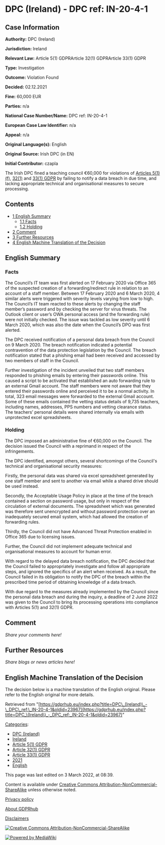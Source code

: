 # DPC (Ireland) - DPC ref: IN-20-4-1

## Case Information

**Authority:** DPC (Ireland)

**Jurisdiction:** Ireland

**Relevant Law:** Article 5(1) GDPRArticle 32(1) GDPRArticle 33(1) GDPR

**Type:** Investigation

**Outcome:** Violation Found

**Decided:** 02.12.2021

**Fine:** 60,000 EUR

**Parties:** n/a

**National Case Number/Name:** DPC ref: IN-20-4-1

**European Case Law Identifier:** n/a

**Appeal:** n/a

**Original Language(s):** English

**Original Source:** Irish DPC (in EN)

**Initial Contributor:** czapla

The Irish DPC fined a teaching council €60,000 for violations of [Articles 5(1)(f)](/index.php?title=Article_5_GDPR#1f "Article 5 GDPR"), [32(1)](/index.php?title=Article_32_GDPR#1 "Article 32 GDPR") and [33(1) GDPR](/index.php?title=Article_33_GDPR#1 "Article 33 GDPR") by failing to notify a data breach in due time, and lacking appropriate technical and organisational measures to secure processing.

## Contents

*   [1 English Summary](#English_Summary)
    *   [1.1 Facts](#Facts)
    *   [1.2 Holding](#Holding)
*   [2 Comment](#Comment)
*   [3 Further Resources](#Further_Resources)
*   [4 English Machine Translation of the Decision](#English_Machine_Translation_of_the_Decision)

## English Summary

### Facts

The Council’s IT team was first alerted on 17 February 2020 via Office 365 of the suspected creation of a forwarding/redirect rule in relation to an account of a staff member. Between 17 February 2020 and 6 March 2020, 4 similar alerts were triggered with severity levels varying from low to high. The Council’s IT team reacted to these alerts by changing the staff member’s password and by checking the server for virus threats. The Outlook client or user’s OWA personal access (and the forwarding rule) were not initially checked. The issue was tackled as low severity until 6 March 2020, which was also the date when the Council’s DPO was first alerted.

The DPC received notification of a personal data breach from the Council on 9 March 2020. The breach notification indicated a potential contravention of the data protection legislation by the Council. The breach notification stated that a phishing email had been received and accessed by two members of staff in the Council.

Further investigation of the incident unveiled that two staff members responded to phishing emails by entering their passwords online. This caused a script to be activated that established an auto forwarding rule to an external Gmail account. The staff members were not aware that they entered their passwords online and perceived it to be a normal activity. In total, 323 email messages were forwarded to the external Gmail account. Some of these emails contained the vetting status details of 9,735 teachers, including names, addresses, PPS numbers and vetting clearance status. The teachers’ personal details were shared internally via emails with unprotected excel spreadsheets.

### Holding

The DPC imposed an administrative fine of €60,000 on the Council. The decision issued the Council with a reprimand in respect of the infringements.

The DPC identified, amongst others, several shortcomings of the Council's technical and organisational security measures:

Firstly, the personal data was shared via excel spreadsheet generated by one staff member and sent to another via email while a shared drive should be used instead.

Secondly, the Acceptable Usage Policy in place at the time of the breach contained a section on password usage, but only in respect of the circulation of external documents. The spreadsheet which was generated was therefore sent unencrypted and without password protection over an inadequately secured email system, which had allowed the creation of forwarding rules.

Thirdly, the Council did not have Advanced Threat Protection enabled in Office 365 due to licensing issues.

Further, the Council did not implement adequate technical and organisational measures to account for human error.

With regard to the delayed data breach notification, the DPC decided that the Council failed to appropriately investigate and follow all appropriate steps, and ignored the specifics of an alert when received. As a result, the Council failed in its obligation to notify the DPC of the breach within the prescribed time period of obtaining knowledge of a data breach.

With due regard to the measures already implemented by the Council since the personal data breach and during the inquiry, a deadline of 2 June 2022 was given to the Council to bring its processing operations into compliance with Articles 5(1) and 32(1) GDPR.

## Comment

_Share your comments here!_

## Further Resources

_Share blogs or news articles here!_

## English Machine Translation of the Decision

The decision below is a machine translation of the English original. Please refer to the English original for more details.

Retrieved from "[https://gdprhub.eu/index.php?title=DPC\_(Ireland)\_-\_DPC\_ref:\_IN-20-4-1&oldid=23967](https://gdprhub.eu/index.php?title=DPC_\(Ireland\)_-_DPC_ref:_IN-20-4-1&oldid=23967)"

[Categories](/index.php?title=Special:Categories "Special:Categories"):

*   [DPC (Ireland)](/index.php?title=Category:DPC_\(Ireland\) "Category:DPC (Ireland)")
*   [Ireland](/index.php?title=Category:Ireland "Category:Ireland")
*   [Article 5(1) GDPR](/index.php?title=Category:Article_5\(1\)_GDPR "Category:Article 5(1) GDPR")
*   [Article 32(1) GDPR](/index.php?title=Category:Article_32\(1\)_GDPR "Category:Article 32(1) GDPR")
*   [Article 33(1) GDPR](/index.php?title=Category:Article_33\(1\)_GDPR "Category:Article 33(1) GDPR")
*   [2021](/index.php?title=Category:2021 "Category:2021")
*   [English](/index.php?title=Category:English "Category:English")

This page was last edited on 3 March 2022, at 08:39.

Content is available under [Creative Commons Attribution-NonCommercial-ShareAlike](https://creativecommons.org/licenses/by-nc-sa/4.0/) unless otherwise noted.

[Privacy policy](/index.php?title=GDPRhub:Privacy_policy)

[About GDPRhub](/index.php?title=GDPRhub:About)

[Disclaimers](/index.php?title=GDPRhub:General_disclaimer)

[![Creative Commons Attribution-NonCommercial-ShareAlike](/resources/assets/licenses/cc-by-nc-sa.png)](https://creativecommons.org/licenses/by-nc-sa/4.0/)

[![Powered by MediaWiki](/resources/assets/poweredby_mediawiki_88x31.png)](https://www.mediawiki.org/)